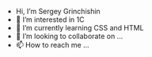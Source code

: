 - Hi, I’m Sergey Grinchishin
- 👀 I’m interested in 1C
- 🌱 I’m currently learning CSS and HTML
- 💞️ I’m looking to collaborate on ...
- 📫 How to reach me ...

<!---
sergeygrinchishin/sergeygrinchishin is a ✨ special ✨ repository because its `README.md` (this file) appears on your GitHub profile.
You can click the Preview link to take a look at your changes.
--->
